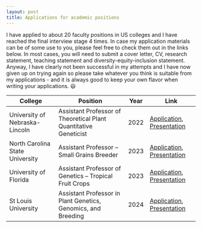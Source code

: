 ```yaml
---
layout: post
title: Applications for academic positions 
---
```


I have applied to about 20 faculty positions in US colleges and I have reached the final interview stage 4 times. In case my application materials can be of some use to you, please feel free to check them out in the links below. In most cases, you will need to submit a cover letter, CV, research statement, teaching statement and diversity-equity-inclusion statement. Anyway, I have clearly not been successful in my attempts and I have now given up on trying again so please take whatever you think is suitable from my applications - and it is always good to keep your own flavor when writing your applications. :smiley:  

| College                         | Position                                                         | Year | Link                      |
| ------------------------------- | ---------------------------------------------------------------- | ---- | ------------------------- |
| University of Nebraska-Lincoln  | Assistant Professor of Theoretical Plant Quantitative Geneticist | 2022 | [Application](https://cjyang-work.github.io/nebraska/), [Presentation](https://raw.githubusercontent.com/cjyang-work/cjyang-work.github.io/master/images/temp.png) |
| North Carolina State University | Assistant Professor – Small Grains Breeder                       | 2023 | [Application](https://cjyang-work.github.io/ncsu/), [Presentation](https://raw.githubusercontent.com/cjyang-work/cjyang-work.github.io/master/images/temp.png) |
| University of Florida           | Assistant Professor of Genetics – Tropical Fruit Crops           | 2023 | [Application](https://cjyang-work.github.io/florida/), [Presentation](https://raw.githubusercontent.com/cjyang-work/cjyang-work.github.io/master/images/temp.png) |
| St Louis University             | Assistant Professor in Plant Genetics, Genomics, and Breeding    | 2024 | [Application](https://cjyang-work.github.io/slu/), [Presentation](https://raw.githubusercontent.com/cjyang-work/cjyang-work.github.io/master/images/temp.png) |
